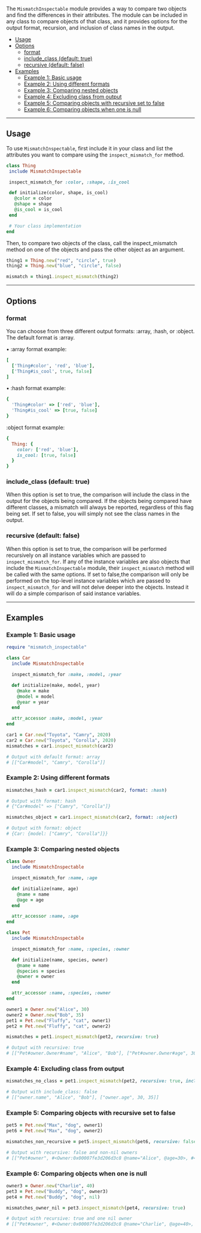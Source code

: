 The `MismatchInspectable` module provides a way to compare two objects and find the differences in their attributes. The module can be included in any class to compare objects of that class, and it provides options for the output format, recursion, and inclusion of class names in the output.


- [Usage](#usage)
- [Options](#options)
  - [format](#format)
  - [include\_class (default: true)](#include_class-default-true)
  - [recursive (default: false)](#recursive-default-false)
- [Examples](#examples)
  - [Example 1: Basic usage](#example-1-basic-usage)
  - [Example 2: Using different formats](#example-2-using-different-formats)
  - [Example 3: Comparing nested objects](#example-3-comparing-nested-objects)
  - [Example 4: Excluding class from output](#example-4-excluding-class-from-output)
  - [Example 5: Comparing objects with recursive set to false](#example-5-comparing-objects-with-recursive-set-to-false)
  - [Example 6: Comparing objects when one is null](#example-6-comparing-objects-when-one-is-null)

***
## Usage

To use `MismatchInspectable`, first include it in your class and list the attributes you want to compare using the `inspect_mismatch_for` method.

 ```ruby
class Thing
  include MismatchInspectable

  inspect_mismatch_for :color, :shape, :is_cool

  def initialize(color, shape, is_cool)
    @color = color
    @shape = shape
    @is_cool = is_cool
  end

  # Your class implementation
end
```

Then, to compare two objects of the class, call the inspect_mismatch method on one of the objects and pass the other object as an argument.

```ruby
thing1 = Thing.new("red", "circle", true)
thing2 = Thing.new("blue", "circle", false)

mismatch = thing1.inspect_mismatch(thing2)
```

***
## Options

### format
You can choose from three different output formats: :array, :hash, or :object. The default format is :array.


• :array format example:

```ruby
[
  ['Thing#color', 'red', 'blue'],
  ['Thing#is_cool', true, false]
]
```

• :hash format example:
```ruby
{
  'Thing#color' => ['red', 'blue'],
  'Thing#is_cool' => [true, false]
}
```

:object format example:
```ruby
{
  Thing: {
    color: ['red', 'blue'],
    is_cool: [true, false]
  }
}
```

### include_class (default: true)

 When this option is set to true, the comparison will include the class in the
 output for the objects being compared. If the objects being compared have
 different classes, a mismatch will always be reported, regardless of this flag
 being set. If set to false, you will simply not see the class names in the
 output.


### recursive (default: false)
When this option is set to true, the comparison will be performed recursively on
all instance variables which are passed to `inspect_mismatch_for`. If any of the
instance variables are also objects that include the `MismatchInspectable`
module, their `inspect_mismatch` method will be called with the same options. If
set to false,the comparison will only be performed on the top-level instance
variables which are passed to `inspect_mismatch_for` and will not delve deeper
into the objects.  Instead it will do a simple comparison of said instance
variables.

***
## Examples
### Example 1: Basic usage

```ruby
require "mismatch_inspectable"

class Car
  include MismatchInspectable

  inspect_mismatch_for :make, :model, :year

  def initialize(make, model, year)
    @make = make
    @model = model
    @year = year
  end

  attr_accessor :make, :model, :year
end

car1 = Car.new("Toyota", "Camry", 2020)
car2 = Car.new("Toyota", "Corolla", 2020)
mismatches = car1.inspect_mismatch(car2)

# Output with default format: array
# [["Car#model", "Camry", "Corolla"]]
```


### Example 2: Using different formats

```ruby
mismatches_hash = car1.inspect_mismatch(car2, format: :hash)

# Output with format: hash
# {"Car#model" => ["Camry", "Corolla"]}

mismatches_object = car1.inspect_mismatch(car2, format: :object)

# Output with format: object
# {Car: {model: ["Camry", "Corolla"]}}
```

### Example 3: Comparing nested objects

```ruby
class Owner
  include MismatchInspectable

  inspect_mismatch_for :name, :age

  def initialize(name, age)
    @name = name
    @age = age
  end

  attr_accessor :name, :age
end

class Pet
  include MismatchInspectable

  inspect_mismatch_for :name, :species, :owner

  def initialize(name, species, owner)
    @name = name
    @species = species
    @owner = owner
  end

  attr_accessor :name, :species, :owner
end

owner1 = Owner.new("Alice", 30)
owner2 = Owner.new("Bob", 35)
pet1 = Pet.new("Fluffy", "cat", owner1)
pet2 = Pet.new("Fluffy", "cat", owner2)

mismatches = pet1.inspect_mismatch(pet2, recursive: true)

# Output with recursive: true
# [["Pet#owner.Owner#name", "Alice", "Bob"], ["Pet#owner.Owner#age", 30, 35]]
```


### Example 4: Excluding class from output
```ruby
mismatches_no_class = pet1.inspect_mismatch(pet2, recursive: true, include_class: false)

# Output with include_class: false
# [["owner.name", "Alice", "Bob"], ["owner.age", 30, 35]]
```

### Example 5: Comparing objects with recursive set to false

```ruby
pet5 = Pet.new("Max", "dog", owner1)
pet6 = Pet.new("Max", "dog", owner2)

mismatches_non_recursive = pet5.inspect_mismatch(pet6, recursive: false)

# Output with recursive: false and non-nil owners
# [["Pet#owner", #<Owner:0x00007fe3d206d3c8 @name="Alice", @age=30>, #<Owner:0x00007fe3d207d3c8 @name="Bob", @age=35>]]
```

### Example 6: Comparing objects when one is null

```ruby
owner3 = Owner.new("Charlie", 40)
pet3 = Pet.new("Buddy", "dog", owner3)
pet4 = Pet.new("Buddy", "dog", nil)

mismatches_owner_nil = pet3.inspect_mismatch(pet4, recursive: true)

# Output with recursive: true and one nil owner
# [["Pet#owner", #<Owner:0x00007fe3d206d3c8 @name="Charlie", @age=40>, nil]]
```